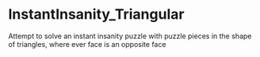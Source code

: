 # InstantInsanity_Triangular
Attempt to solve an instant insanity puzzle with puzzle pieces in the shape of triangles, where ever face is an opposite face
